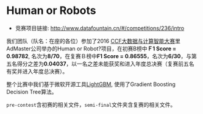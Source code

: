 # Human or Robots
- 竞赛项目链接: http://www.datafountain.cn/#/competitions/236/intro

我们团队（队名：在座的各位）参加了2016 [CCF大数据与计算智能大赛](http://www.datafountain.cn)里AdMaster公司举办的Human or Robot?项目，在初赛B榜中**Ｆ1 Score = 0.98782**, 名次为**8/70**，在复赛Ｂ榜中**F1 Score = 0.86555**，名次为**6/30**，与第五名得分之差为**0.04037**，以一名之差未能获奖和进入年度总决赛（复赛前五名有奖并进入年度总决赛）。

整个比赛中我们基于微软开源工具[LightGBM](https://github.com/Microsoft/LightGBM), 使用了Gradient Boosting Decision Tree算法。

`pre-contest`含初赛的相关文件，`semi-final`文件夹含复赛的相关文件。
